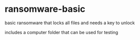 # ransomware-basic
basic ransomware that locks all files and needs a key to unlock

includes a computer folder that can be used for testing
